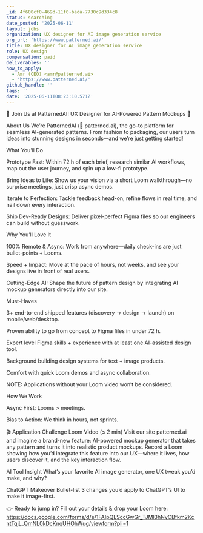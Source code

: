 ```yaml
---
_id: 4f600cf0-469d-11f0-bada-7730c9d334c8
status: searching
date_posted: '2025-06-11'
layout: jobs
organization: UX designer for AI image generation service
org_url: 'https://www.patterned.ai/'
title: UX designer for AI image generation service
role: UX design
compensation: paid
deliverables: ''
how_to_apply:
  - Amr (CEO) <amr@patterned.ai>
  - 'https://www.patterned.ai/'
github_handle: ''
tags: ''
date: '2025-06-11T08:23:10.571Z'
---
```

🚀 Join Us at PatternedAI! UX Designer for AI-Powered Pattern Mockups 🚀

About Us
We’re PatternedAI (🔗 patterned.ai), the go-to platform for seamless AI-generated patterns. From fashion to packaging, our users turn ideas into stunning designs in seconds—and we’re just getting started!

What You’ll Do

Prototype Fast: Within 72 h of each brief, research similar AI workflows, map out the user journey, and spin up a low-fi prototype.

Bring Ideas to Life: Show us your vision via a short Loom walkthrough—no surprise meetings, just crisp async demos.

Iterate to Perfection: Tackle feedback head-on, refine flows in real time, and nail down every interaction.

Ship Dev-Ready Designs: Deliver pixel-perfect Figma files so our engineers can build without guesswork.

Why You’ll Love It

100% Remote & Async: Work from anywhere—daily check-ins are just bullet-points + Looms.

Speed + Impact: Move at the pace of hours, not weeks, and see your designs live in front of real users.

Cutting-Edge AI: Shape the future of pattern design by integrating AI mockup generators directly into our site.

Must-Haves

3+ end-to-end shipped features (discovery → design → launch) on mobile/web/desktop.

Proven ability to go from concept to Figma files in under 72 h.

Expert level Figma skills + experience with at least one AI-assisted design tool.

Background building design systems for text + image products.

Comfort with quick Loom demos and async collaboration.

NOTE: Applications without your Loom video won’t be considered.

How We Work

Async First: Looms > meetings.

Bias to Action: We think in hours, not sprints.

🎬 Application Challenge
Loom Video (≤ 2 min)
Visit our site patterned.ai and imagine a brand-new feature: AI-powered mockup generator that takes any pattern and turns it into realistic product mockups. Record a Loom showing how you’d integrate this feature into our UX—where it lives, how users discover it, and the key interaction flow.

AI Tool Insight
What’s your favorite AI image generator, one UX tweak you’d make, and why?

ChatGPT Makeover
Bullet-list 3 changes you’d apply to ChatGPT’s UI to make it image-first.

👉 Ready to jump in? Fill out your details & drop your Loom here:
https://docs.google.com/forms/d/e/1FAIpQLSccGwGr_TJMl3hNyCBfkm2KcntTqjL_QmNL0kDcKnqUHOhWug/viewform?pli=1

